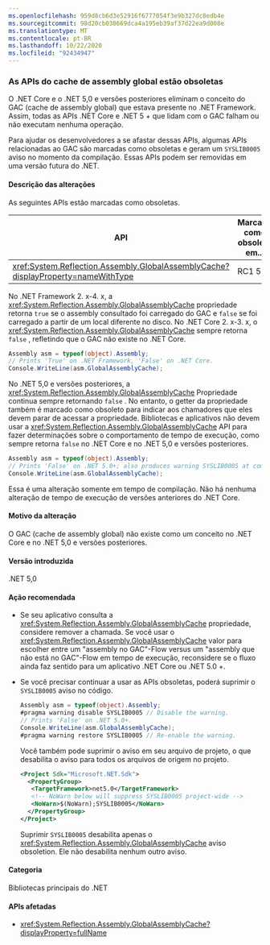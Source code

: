 ```yaml
---
ms.openlocfilehash: 959d8cb6d3e52916f6777054f3e9b327dc8edb4e
ms.sourcegitcommit: 98d20cb038669dca4a195eb39af37d22ea9d008e
ms.translationtype: MT
ms.contentlocale: pt-BR
ms.lasthandoff: 10/22/2020
ms.locfileid: "92434947"
---
```

### <a name="global-assembly-cache-apis-are-obsolete"></a>As APIs do cache de assembly global estão obsoletas

O .NET Core e o .NET 5,0 e versões posteriores eliminam o conceito do GAC (cache de assembly global) que estava presente no .NET Framework. Assim, todas as APIs .NET Core e .NET 5 + que lidam com o GAC falham ou não executam nenhuma operação.

Para ajudar os desenvolvedores a se afastar dessas APIs, algumas APIs relacionadas ao GAC são marcadas como obsoletas e geram um `SYSLIB0005` aviso no momento da compilação. Essas APIs podem ser removidas em uma versão futura do .NET.

#### <a name="change-description"></a>Descrição das alterações

As seguintes APIs estão marcadas como obsoletas.

| API | Marcado como obsoleto em... |
| - | - |
| <xref:System.Reflection.Assembly.GlobalAssemblyCache?displayProperty=nameWithType> | RC1 5,0 |

No .NET Framework 2. x-4. x, a <xref:System.Reflection.Assembly.GlobalAssemblyCache> propriedade retorna `true` se o assembly consultado foi carregado do GAC e `false` se foi carregado a partir de um local diferente no disco. No .NET Core 2. x-3. x, o <xref:System.Reflection.Assembly.GlobalAssemblyCache> sempre retorna `false` , refletindo que o GAC não existe no .NET Core.

```csharp
Assembly asm = typeof(object).Assembly;
// Prints 'True' on .NET Framework, 'False' on .NET Core.
Console.WriteLine(asm.GlobalAssemblyCache);
```

No .NET 5,0 e versões posteriores, a <xref:System.Reflection.Assembly.GlobalAssemblyCache> Propriedade continua sempre retornando `false` . No entanto, o getter da propriedade também é marcado como obsoleto para indicar aos chamadores que eles devem parar de acessar a propriedade. Bibliotecas e aplicativos não devem usar a <xref:System.Reflection.Assembly.GlobalAssemblyCache> API para fazer determinações sobre o comportamento de tempo de execução, como sempre retorna `false` no .NET Core e no .NET 5,0 e versões posteriores.

```csharp
Assembly asm = typeof(object).Assembly;
// Prints 'False' on .NET 5.0+; also produces warning SYSLIB0005 at compile time.
Console.WriteLine(asm.GlobalAssemblyCache);
```

Essa é uma alteração somente em tempo de compilação. Não há nenhuma alteração de tempo de execução de versões anteriores do .NET Core.

#### <a name="reason-for-change"></a>Motivo da alteração

O GAC (cache de assembly global) não existe como um conceito no .NET Core e no .NET 5,0 e versões posteriores.

#### <a name="version-introduced"></a>Versão introduzida

.NET 5,0

#### <a name="recommended-action"></a>Ação recomendada

- Se seu aplicativo consulta a <xref:System.Reflection.Assembly.GlobalAssemblyCache> propriedade, considere remover a chamada. Se você usar o <xref:System.Reflection.Assembly.GlobalAssemblyCache> valor para escolher entre um "assembly no GAC"-Flow versus um "assembly que não está no GAC"-Flow em tempo de execução, reconsidere se o fluxo ainda faz sentido para um aplicativo .NET Core ou .NET 5.0 +.

- Se você precisar continuar a usar as APIs obsoletas, poderá suprimir o `SYSLIB0005` aviso no código.

  ```csharp
  Assembly asm = typeof(object).Assembly;
  #pragma warning disable SYSLIB0005 // Disable the warning.
  // Prints 'False' on .NET 5.0+.
  Console.WriteLine(asm.GlobalAssemblyCache);
  #pragma warning restore SYSLIB0005 // Re-enable the warning.
  ```

  Você também pode suprimir o aviso em seu arquivo de projeto, o que desabilita o aviso para todos os arquivos de origem no projeto.

  ```xml
  <Project Sdk="Microsoft.NET.Sdk">
    <PropertyGroup>
     <TargetFramework>net5.0</TargetFramework>
     <!-- NoWarn below will suppress SYSLIB0005 project-wide -->
     <NoWarn>$(NoWarn);SYSLIB0005</NoWarn>
    </PropertyGroup>
  </Project>
  ```

  Suprimir `SYSLIB0005` desabilita apenas o <xref:System.Reflection.Assembly.GlobalAssemblyCache> aviso obsoletion. Ele não desabilita nenhum outro aviso.

#### <a name="category"></a>Categoria

Bibliotecas principais do .NET

#### <a name="affected-apis"></a>APIs afetadas

- <xref:System.Reflection.Assembly.GlobalAssemblyCache?displayProperty=fullName>

<!--

#### Affected APIs

- `P:System.Reflection.Assembly.GlobalAssemblyCache`

-->
